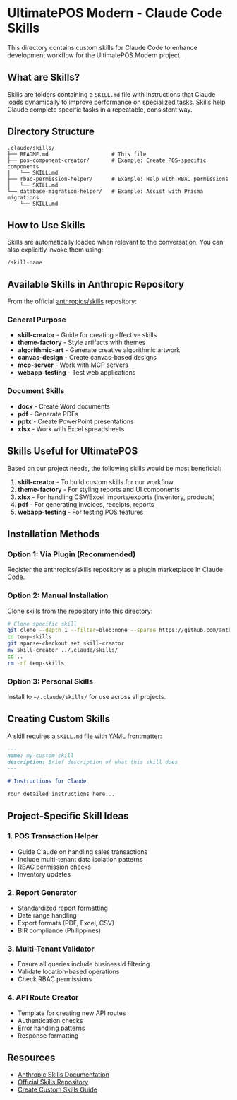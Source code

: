 # UltimatePOS Modern - Claude Code Skills

This directory contains custom skills for Claude Code to enhance development workflow for the UltimatePOS Modern project.

## What are Skills?

Skills are folders containing a `SKILL.md` file with instructions that Claude loads dynamically to improve performance on specialized tasks. Skills help Claude complete specific tasks in a repeatable, consistent way.

## Directory Structure

```
.claude/skills/
├── README.md                    # This file
├── pos-component-creator/       # Example: Create POS-specific components
│   └── SKILL.md
├── rbac-permission-helper/      # Example: Help with RBAC permissions
│   └── SKILL.md
└── database-migration-helper/   # Example: Assist with Prisma migrations
    └── SKILL.md
```

## How to Use Skills

Skills are automatically loaded when relevant to the conversation. You can also explicitly invoke them using:

```
/skill-name
```

## Available Skills in Anthropic Repository

From the official [anthropics/skills](https://github.com/anthropics/skills) repository:

### General Purpose
- **skill-creator** - Guide for creating effective skills
- **theme-factory** - Style artifacts with themes
- **algorithmic-art** - Generate creative algorithmic artwork
- **canvas-design** - Create canvas-based designs
- **mcp-server** - Work with MCP servers
- **webapp-testing** - Test web applications

### Document Skills
- **docx** - Create Word documents
- **pdf** - Generate PDFs
- **pptx** - Create PowerPoint presentations
- **xlsx** - Work with Excel spreadsheets

## Skills Useful for UltimatePOS

Based on our project needs, the following skills would be most beneficial:

1. **skill-creator** - To build custom skills for our workflow
2. **theme-factory** - For styling reports and UI components
3. **xlsx** - For handling CSV/Excel imports/exports (inventory, products)
4. **pdf** - For generating invoices, receipts, reports
5. **webapp-testing** - For testing POS features

## Installation Methods

### Option 1: Via Plugin (Recommended)
Register the anthropics/skills repository as a plugin marketplace in Claude Code.

### Option 2: Manual Installation
Clone skills from the repository into this directory:

```bash
# Clone specific skill
git clone --depth 1 --filter=blob:none --sparse https://github.com/anthropics/skills.git temp-skills
cd temp-skills
git sparse-checkout set skill-creator
mv skill-creator ../.claude/skills/
cd ..
rm -rf temp-skills
```

### Option 3: Personal Skills
Install to `~/.claude/skills/` for use across all projects.

## Creating Custom Skills

A skill requires a `SKILL.md` file with YAML frontmatter:

```markdown
---
name: my-custom-skill
description: Brief description of what this skill does
---

# Instructions for Claude

Your detailed instructions here...
```

## Project-Specific Skill Ideas

### 1. POS Transaction Helper
- Guide Claude on handling sales transactions
- Include multi-tenant data isolation patterns
- RBAC permission checks
- Inventory updates

### 2. Report Generator
- Standardized report formatting
- Date range handling
- Export formats (PDF, Excel, CSV)
- BIR compliance (Philippines)

### 3. Multi-Tenant Validator
- Ensure all queries include businessId filtering
- Validate location-based operations
- Check RBAC permissions

### 4. API Route Creator
- Template for creating new API routes
- Authentication checks
- Error handling patterns
- Response formatting

## Resources

- [Anthropic Skills Documentation](https://docs.claude.com/en/docs/claude-code/skills)
- [Official Skills Repository](https://github.com/anthropics/skills)
- [Create Custom Skills Guide](https://support.claude.com/en/articles/12512198-how-to-create-custom-skills)
